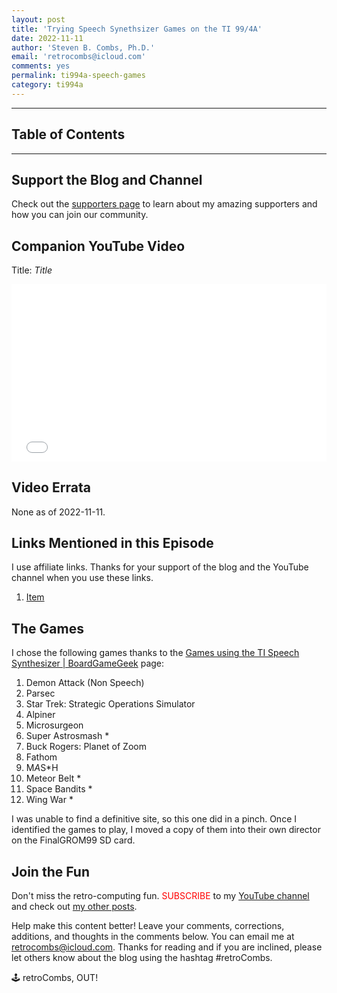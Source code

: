 ```yaml
---
layout: post
title: 'Trying Speech Synethsizer Games on the TI 99/4A'
date: 2022-11-11
author: 'Steven B. Combs, Ph.D.'
email: 'retrocombs@icloud.com'
comments: yes
permalink: ti994a-speech-games
category: ti994a
---
```




----

## Table of Contents



----

## Support the Blog and Channel

Check out the [supporters page](/supporters) to learn about my amazing supporters and how you can join our community.

## Companion YouTube Video

Title: _Title_

<div style="position:relative;padding-top:56.25%;"><p><iframe src="link" frameborder="0" allowfullscreen="true" mozallowfullscreen="true" webkitallowfullscreen="true" style="position:absolute;top:0;left:0;width:100%;height:100%;"></iframe></p></div>

## Video Errata

None as of 2022-11-11.

## Links Mentioned in this Episode

I use affiliate links. Thanks for your support of the blog and the YouTube channel when you use these links.

1. [Item](link)

## The Games

I chose the following games thanks to the [Games using the TI Speech Synthesizer | BoardGameGeek](https://boardgamegeek.com/geeklist/277867/games-using-ti-speech-synthesizer) page:

1. Demon Attack (Non Speech)
2. Parsec
3. Star Trek: Strategic Operations Simulator
4. Alpiner
5. Microsurgeon
6. Super Astrosmash *
7. Buck Rogers: Planet of Zoom
8. Fathom
9. M*A*S*H
10. Meteor Belt *
11. Space Bandits *
12. Wing War *

I was unable to find a definitive site, so this one did in a pinch. Once I identified the games to play, I moved a copy of them into their own director on the FinalGROM99 SD card.

## Join the Fun

Don't miss the retro-computing fun. <font color="red">SUBSCRIBE</font> to my [YouTube channel](https://www.youtube.com/stevencombs) and check out [my other posts](https://www.stevencombs.com).

Help make this content better! Leave your comments, corrections, additions, and thoughts in the comments below. You can email me at [retrocombs@icloud.com](mailto:retrocombs@icloud.com). Thanks for reading and if you are inclined, please let others know about the blog using the hashtag #retroCombs.

🕹️ retroCombs, OUT!